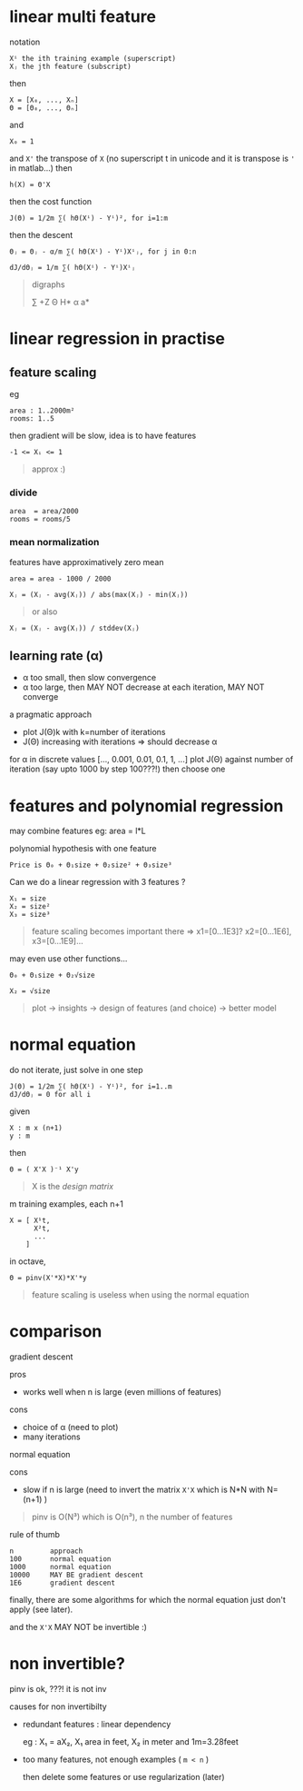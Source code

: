 linear multi feature
====================
notation

    Xⁱ the ith training example (superscript)
    Xⱼ the jth feature (subscript)

then

    X = [X₀, ..., Xₙ]
    Θ = [Θ₀, ..., Θₙ]

and

    X₀ = 1

and `X'` the transpose of `X` (no superscript t in unicode and it is transpose is `'` in matlab...)
then

    h(X) = Θ'X

then the cost function

    J(Θ) = 1/2m ∑( hΘ(Xⁱ) - Yⁱ)², for i=1:m

then the descent

    Θⱼ = Θⱼ - α/m ∑( hΘ(Xⁱ) - Yⁱ)Xⁱⱼ, for j in 0:n

    dJ/dΘⱼ = 1/m ∑( hΘ(Xⁱ) - Yⁱ)Xⁱⱼ

> digraphs
>
> ∑     +Z
> Θ     H*
> α     a*

linear regression in practise
=============================

feature scaling
---------------
eg

    area : 1..2000m²
    rooms: 1..5

then gradient will be slow, idea is to have features

    -1 <= Xᵢ <= 1

> approx :)

### divide

    area  = area/2000
    rooms = rooms/5

### mean normalization
features have approximatively zero mean

    area = area - 1000 / 2000

    Xⱼ = (Xⱼ - avg(Xⱼ)) / abs(max(Xⱼ) - min(Xⱼ))

> or also
>

    Xⱼ = (Xⱼ - avg(Xⱼ)) / stddev(Xⱼ)

learning rate (α)
-----------------

* α too small, then slow convergence
* α too large, then MAY NOT decrease at each iteration, MAY NOT converge

a pragmatic approach

* plot J(Θ)k with k=number of iterations
* J(Θ) increasing with iterations => should decrease α

for α in discrete values [..., 0.001, 0.01, 0.1, 1, ...] plot J(Θ) against number of iteration (say upto 1000 by step 100???!)
then choose one

features and polynomial regression
==================================

may combine features
eg: area = l*L

polynomial hypothesis with one feature

    Price is Θ₀ + Θ₁size + Θ₂size² + Θ₃size³

Can we do a linear regression with 3 features ?

    X₁ = size
    X₂ = size²
    X₃ = size³

> feature scaling becomes important there => x1=[0...1E3]? x2=[0...1E6], x3=[0...1E9]...

may even use other functions...

    Θ₀ + Θ₁size + Θ₂√size

    X₂ = √size

> plot -> insights -> design of features (and choice) -> better model

normal equation
===============
do not iterate, just solve in one step

    J(Θ) = 1/2m ∑( hΘ(Xⁱ) - Yⁱ)², for i=1..m
    dJ/dΘⱼ = 0 for all i

given

    X : m x (n+1)
    y : m

then

    Θ = ( X'X )⁻¹ X'y

> X is the _design matrix_

m training examples, each n+1

    X = [ X¹t,
          X²t,
          ...
        ]

in octave,

    Θ = pinv(X'*X)*X'*y

> feature scaling is useless when using the normal equation

comparison
==========
gradient descent

pros

* works well when n is large (even millions of features)

cons

* choice of α (need to plot)
* many iterations

normal equation

cons

* slow if n is large (need to invert the matrix `X'X` which is N*N with N=(n+1) )

> pinv is O(N³) which is O(n³), n the number of features

rule of thumb

    n         approach
    100       normal equation
    1000      normal equation
    10000     MAY BE gradient descent
    1E6       gradient descent

finally, there are some algorithms for which the normal equation just don't apply (see later).

and the `X'X` MAY NOT be invertible :)

non invertible?
===============
pinv is ok, ???! it is not inv

causes for non invertibilty

* redundant features : linear dependency

    eg : X₁ = aX₂, X₁ area in feet, X₂ in meter and 1m=3.28feet

* too many features, not enough examples ( `m < n` )

    then delete some features or use regularization (later)
